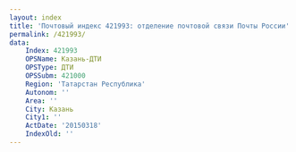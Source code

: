 ```yaml
---
layout: index
title: 'Почтовый индекс 421993: отделение почтовой связи Почты России'
permalink: /421993/
data:
    Index: 421993
    OPSName: Казань-ДТИ
    OPSType: ДТИ
    OPSSubm: 421000
    Region: 'Татарстан Республика'
    Autonom: ''
    Area: ''
    City: Казань
    City1: ''
    ActDate: '20150318'
    IndexOld: ''
---
```

